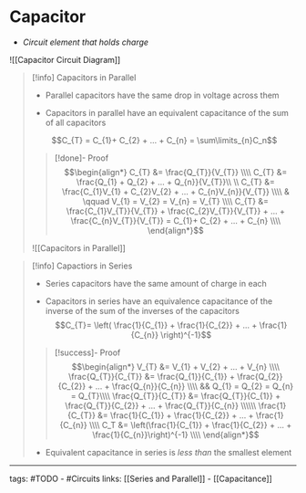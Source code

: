 # Capacitor
- *Circuit element that holds charge*

![[Capacitor Circuit Diagram]]

> [!info] Capacitors in Parallel
> - Parallel capacitors have the same drop in voltage across them
>
> - Capacitors in parallel have an equivalent capacitance of the sum of all capacitors
>
> $$C_{T} = C_{1}+ C_{2} + ... + C_{n} = \sum\limits_{n}C_n$$
> 
> > [!done]- Proof
> > $$\begin{align*}
C_{T} &= \frac{Q_{T}}{V_{T}} \\\\
C_{T} &= \frac{Q_{1} + Q_{2} + ... + Q_{n}}{V_{T}}\\ \\
C_{T} &= \frac{C_{1}V_{1} + C_{2}V_{2} + ... + C_{n}V_{n}}{V_{T}} \\\\
& \qquad V_{1} = V_{2} = V_{n} = V_{T} \\\\
C_{T} &= \frac{C_{1}V_{T}}{V_{T}} + \frac{C_{2}V_{T}}{V_{T}} + ... + \frac{C_{n}V_{T}}{V_{T}} = C_{1}+ C_{2} + ... + C_{n} \\\\
\end{align*}$$
> 
> 
>   ![[Capacitors in Parallel]]

> [!info] Capactiors in Series
> - Series capacitors have the same amount of charge in each
>
> - Capacitors in series have an equivalence capacitance of the inverse of the sum of the inverses of the capacitors
> $$C_{T}= \left( \frac{1}{C_{1}} + \frac{1}{C_{2}} + ... + \frac{1}{C_{n}}  \right)^{-1}$$
> 
> > [!success]- Proof
> > $$\begin{align*}
V_{T} &= V_{1} + V_{2} + ... + V_{n} \\\\
\frac{Q_{T}}{C_{T}} &= \frac{Q_{1}}{C_{1}} + \frac{Q_{2}}{C_{2}} + ... + \frac{Q_{n}}{C_{n}} \\\\
&& Q_{1} = Q_{2} = Q_{n} = Q_{T}\\\\
\frac{Q_{T}}{C_{T}} &= \frac{Q_{T}}{C_{1}} + \frac{Q_{T}}{C_{2}} + ... + \frac{Q_{T}}{C_{n}} \\\\\\
\frac{1}{C_{T}} &= \frac{1}{C_{1}} + \frac{1}{C_{2}} + ... + \frac{1}{C_{n}} \\\\
C_T &= \left(\frac{1}{C_{1}} + \frac{1}{C_{2}} + ... + \frac{1}{C_{n}}\right)^{-1} \\\\
\end{align*}$$
> 
> - Equivalent capacitance in series is *less than* the smallest element



---
tags: #TODO - #Circuits 
links: [[Series and Parallel]] - [[Capacitance]]